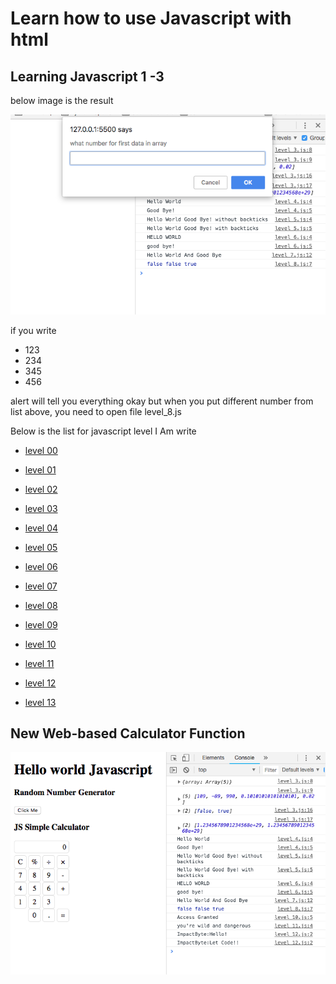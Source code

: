# Learn how to use Javascript with html

## Learning Javascript 1 -3

below image is the result

![screenshot](./screenshot.png)

if you write
- 123
- 234
- 345
- 456

alert will tell you everything okay but when you put different number from list above, you need to open file level_8.js

Below is the list for javascript level I Am write

- [level 00](https://github.com/indraakkk/indra-js/blob/master/js/level_0.js)

- [level 01](https://github.com/indraakkk/indra-js/blob/master/js/level_1.js)

- [level 02](https://github.com/indraakkk/indra-js/blob/master/js/level_2.js)

- [level 03](https://github.com/indraakkk/indra-js/blob/master/js/level_3.js)

- [level 04](https://github.com/indraakkk/indra-js/blob/master/js/level_4.js)

- [level 05](https://github.com/indraakkk/indra-js/blob/master/js/level_5.js)

- [level 06](https://github.com/indraakkk/indra-js/blob/master/js/level_6.js)

- [level 07](https://github.com/indraakkk/indra-js/blob/master/js/level_7.js)

- [level 08](https://github.com/indraakkk/indra-js/blob/master/js/level_8.js)

- [level 09](https://github.com/indraakkk/indra-js/blob/master/js/level_9.js)

- [level 10](https://github.com/indraakkk/indra-js/blob/master/js/level_10.js)

- [level 11](https://github.com/indraakkk/indra-js/blob/master/js/level_11.js)

- [level 12](https://github.com/indraakkk/indra-js/blob/master/js/level_12.js)

- [level 13](https://github.com/indraakkk/indra-js/blob/master/js/level_13.js)

## New Web-based Calculator Function

![screenshot](./screenshot2.png)
